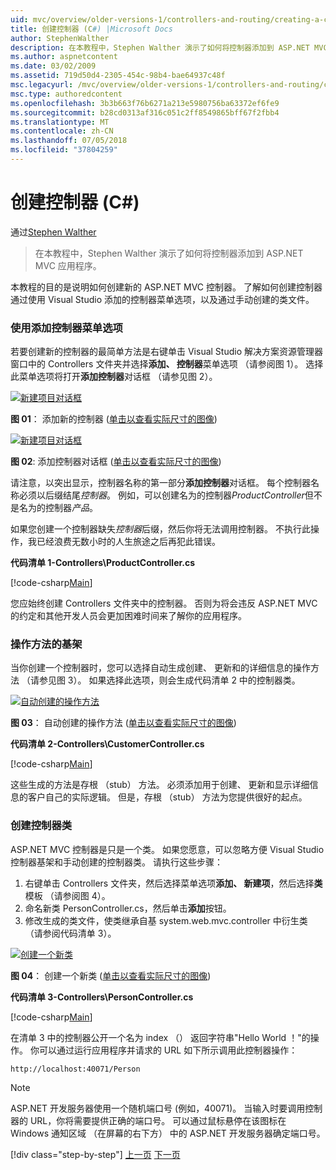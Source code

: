 ```yaml
---
uid: mvc/overview/older-versions-1/controllers-and-routing/creating-a-controller-cs
title: 创建控制器 (C#) |Microsoft Docs
author: StephenWalther
description: 在本教程中，Stephen Walther 演示了如何将控制器添加到 ASP.NET MVC 应用程序。
ms.author: aspnetcontent
ms.date: 03/02/2009
ms.assetid: 719d50d4-2305-454c-98b4-bae64937c48f
msc.legacyurl: /mvc/overview/older-versions-1/controllers-and-routing/creating-a-controller-cs
msc.type: authoredcontent
ms.openlocfilehash: 3b3b663f76b6271a213e5980756ba63372ef6fe9
ms.sourcegitcommit: b28cd0313af316c051c2ff8549865bff67f2fbb4
ms.translationtype: MT
ms.contentlocale: zh-CN
ms.lasthandoff: 07/05/2018
ms.locfileid: "37804259"
---
```

<a name="creating-a-controller-c"></a>创建控制器 (C#)
====================
通过[Stephen Walther](https://github.com/StephenWalther)

> 在本教程中，Stephen Walther 演示了如何将控制器添加到 ASP.NET MVC 应用程序。


本教程的目的是说明如何创建新的 ASP.NET MVC 控制器。 了解如何创建控制器通过使用 Visual Studio 添加的控制器菜单选项，以及通过手动创建的类文件。

### <a name="using-the-add-controller-menu-option"></a>使用添加控制器菜单选项

若要创建新的控制器的最简单方法是右键单击 Visual Studio 解决方案资源管理器窗口中的 Controllers 文件夹并选择**添加、 控制器**菜单选项 （请参阅图 1）。 选择此菜单选项将打开**添加控制器**对话框 （请参见图 2）。


[![新建项目对话框](creating-a-controller-cs/_static/image1.jpg)](creating-a-controller-cs/_static/image1.png)

**图 01**： 添加新的控制器 ([单击以查看实际尺寸的图像](creating-a-controller-cs/_static/image2.png))


[![新建项目对话框](creating-a-controller-cs/_static/image2.jpg)](creating-a-controller-cs/_static/image3.png)

**图 02**: 添加控制器对话框 ([单击以查看实际尺寸的图像](creating-a-controller-cs/_static/image4.png))


请注意，以突出显示，控制器名称的第一部分**添加控制器**对话框。 每个控制器名称必须以后缀结尾*控制器*。 例如，可以创建名为的控制器*ProductController*但不是名为的控制器*产品*。


如果您创建一个控制器缺失*控制器*后缀，然后你将无法调用控制器。 不执行此操作，我已经浪费无数小时的人生旅途之后再犯此错误。


**代码清单 1-Controllers\ProductController.cs**

[!code-csharp[Main](creating-a-controller-cs/samples/sample1.cs)]

您应始终创建 Controllers 文件夹中的控制器。 否则为将会违反 ASP.NET MVC 的约定和其他开发人员会更加困难时间来了解你的应用程序。

### <a name="scaffolding-action-methods"></a>操作方法的基架

当你创建一个控制器时，您可以选择自动生成创建、 更新和的详细信息的操作方法 （请参见图 3）。 如果选择此选项，则会生成代码清单 2 中的控制器类。


[![自动创建的操作方法](creating-a-controller-cs/_static/image3.jpg)](creating-a-controller-cs/_static/image5.png)

**图 03**： 自动创建的操作方法 ([单击以查看实际尺寸的图像](creating-a-controller-cs/_static/image6.png))


**代码清单 2-Controllers\CustomerController.cs**

[!code-csharp[Main](creating-a-controller-cs/samples/sample2.cs)]

这些生成的方法是存根 （stub） 方法。 必须添加用于创建、 更新和显示详细信息的客户自己的实际逻辑。 但是，存根 （stub） 方法为您提供很好的起点。

### <a name="creating-a-controller-class"></a>创建控制器类

ASP.NET MVC 控制器是只是一个类。 如果您愿意，可以忽略方便 Visual Studio 控制器基架和手动创建的控制器类。 请执行这些步骤：

1. 右键单击 Controllers 文件夹，然后选择菜单选项**添加、 新建项**，然后选择**类**模板 （请参阅图 4）。
2. 命名新类 PersonController.cs，然后单击**添加**按钮。
3. 修改生成的类文件，使类继承自基 system.web.mvc.controller 中衍生类 （请参阅代码清单 3）。


[![创建一个新类](creating-a-controller-cs/_static/image4.jpg)](creating-a-controller-cs/_static/image7.png)

**图 04**： 创建一个新类 ([单击以查看实际尺寸的图像](creating-a-controller-cs/_static/image8.png))


**代码清单 3-Controllers\PersonController.cs**

[!code-csharp[Main](creating-a-controller-cs/samples/sample3.cs)]

在清单 3 中的控制器公开一个名为 index （） 返回字符串"Hello World ！"的操作。 你可以通过运行应用程序并请求的 URL 如下所示调用此控制器操作：

`http://localhost:40071/Person`

> [!NOTE]
> 
> ASP.NET 开发服务器使用一个随机端口号 (例如，40071)。 当输入时要调用控制器的 URL，你将需要提供正确的端口号。 可以通过鼠标悬停在该图标在 Windows 通知区域 （在屏幕的右下方） 中的 ASP.NET 开发服务器确定端口号。
> 
> [!div class="step-by-step"]
> [上一页](adding-dynamic-content-to-a-cached-page-cs.md)
> [下一页](creating-an-action-cs.md)
